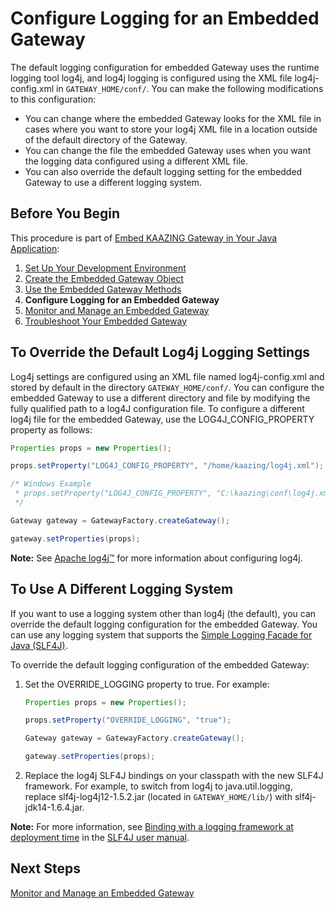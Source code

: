 Configure Logging for an Embedded Gateway
=======================================================================

The default logging configuration for embedded Gateway uses the runtime logging tool log4j, and log4j logging is configured using the XML file log4j-config.xml in `GATEWAY_HOME/conf/`. You can make the following modifications to this configuration:

-   You can change where the embedded Gateway looks for the XML file in cases where you want to store your log4j XML file in a location outside of the default directory of the Gateway.
-   You can change the file the embedded Gateway uses when you want the logging data configured using a different XML file.
-   You can also override the default logging setting for the embedded Gateway to use a different logging system.

Before You Begin
----------------

This procedure is part of [Embed KAAZING Gateway in Your Java Application](../embedded-gateway/o_embedded_gateway.md):

1.  [Set Up Your Development Environment](../embedded-gateway/p_embedded_gateway_setup.md)
2.  [Create the Embedded Gateway Object](../embedded-gateway/p_embedded_gateway_object.md)
3.  [Use the Embedded Gateway Methods](../embedded-gateway/p_embedded_gateway_methods.md)
4.  **Configure Logging for an Embedded Gateway**
5.  [Monitor and Manage an Embedded Gateway](../embedded-gateway/p_embedded_gateway_monitor.md)
6.  [Troubleshoot Your Embedded Gateway](../embedded-gateway/p_embedded_gateway_troubleshoot.md)

To Override the Default Log4j Logging Settings
----------------------------------------------

Log4j settings are configured using an XML file named log4j-config.xml and stored by default in the directory `GATEWAY_HOME/conf/`. You can configure the embedded Gateway to use a different directory and file by modifying the fully qualified path to a log4J configuration file. To configure a different log4j file for the embedded Gateway, use the LOG4J\_CONFIG\_PROPERTY property as follows:

``` java
Properties props = new Properties();

props.setProperty("LOG4J_CONFIG_PROPERTY", "/home/kaazing/log4j.xml");

/* Windows Example
 * props.setProperty("LOG4J_CONFIG_PROPERTY", "C:\kaazing\conf\log4j.xml");
 */

Gateway gateway = GatewayFactory.createGateway();

gateway.setProperties(props);
```

**Note:** See [Apache log4j™](http://logging.apache.org/log4j/) for more information about configuring log4j.

To Use A Different Logging System
---------------------------------

If you want to use a logging system other than log4j (the default), you can override the default logging configuration for the embedded Gateway. You can use any logging system that supports the [Simple Logging Facade for Java (SLF4J)](http://www.slf4j.org/).

To override the default logging configuration of the embedded Gateway:

1.  Set the OVERRIDE\_LOGGING property to true. For example:

    ``` java
    Properties props = new Properties();

    props.setProperty("OVERRIDE_LOGGING", "true");

    Gateway gateway = GatewayFactory.createGateway();

    gateway.setProperties(props);
    ```

2.  Replace the log4j SLF4J bindings on your classpath with the new SLF4J framework. For example, to switch from log4j to java.util.logging, replace slf4j-log4j12-1.5.2.jar (located in `GATEWAY_HOME/lib/`) with slf4j-jdk14-1.6.4.jar.

**Note:** For more information, see [Binding with a logging framework at deployment time](http://www.slf4j.org/manual.html#binding) in the [SLF4J user manual](http://www.slf4j.org/manual.html).

Next Steps
----------

[Monitor and Manage an Embedded Gateway](../embedded-gateway/p_embedded_gateway_monitor.md)
